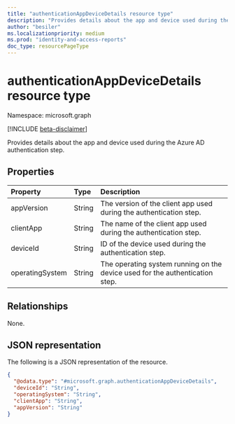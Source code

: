 ```yaml
---
title: "authenticationAppDeviceDetails resource type"
description: "Provides details about the app and device used during the Azure AD authentication step."
author: "besiler"
ms.localizationpriority: medium
ms.prod: "identity-and-access-reports"
doc_type: resourcePageType
---
```


# authenticationAppDeviceDetails resource type

Namespace: microsoft.graph

[!INCLUDE [beta-disclaimer](../../includes/beta-disclaimer.md)]

Provides details about the app and device used during the Azure AD authentication step.

## Properties
|Property|Type|Description|
|:---|:---|:---|
|appVersion|String|The version of the client app used during the authentication step.|
|clientApp|String|The name of the client app used during the authentication step.|
|deviceId|String|ID of the device used during the authentication step.|
|operatingSystem|String|The operating system running on the device used for the authentication step.|

## Relationships
None.

## JSON representation
The following is a JSON representation of the resource.
<!-- {
  "blockType": "resource",
  "@odata.type": "microsoft.graph.authenticationAppDeviceDetails"
}
-->
``` json
{
  "@odata.type": "#microsoft.graph.authenticationAppDeviceDetails",
  "deviceId": "String",
  "operatingSystem": "String",
  "clientApp": "String",
  "appVersion": "String"
}
```

